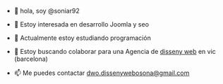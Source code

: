 - 👋 hola, soy @soniar92

- 👀 Estoy interesada en desarrollo Joomla y seo

- 🌱 Actualmente estoy estudiando programación

- 💞️ Estoy buscando colaborar para una Agencia de <a href="https://dissenywebosona.cat/"> disseny web</a> en vic (barcelona)

- 📫 Me puedes contactar dwo.dissenywebosona@gmail.com

<!---
soniar92/soniar92 is a ✨ special ✨ repository because its `README.md` (this file) appears on your GitHub profile.
You can click the Preview link to take a look at your changes.
--->
